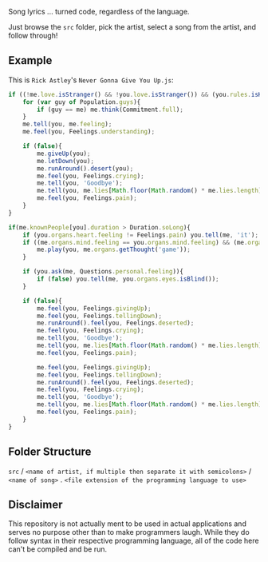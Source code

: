 Song lyrics ... turned code, regardless of the language.

Just browse the `src` folder, pick the artist, select a song from the artist, and follow through!

## Example
This is `Rick Astley`'s `Never Gonna Give You Up.js`:
```js
if ((!me.love.isStranger() && !you.love.isStranger()) && (you.rules.isKnown() && me.rules.isKnown())){
	for (var guy of Population.guys){
		if (guy == me) me.think(Commitment.full);
	}
	me.tell(you, me.feeling);
	me.feel(you, Feelings.understanding);

	if (false){
		me.giveUp(you);
		me.letDown(you);
		me.runAround().desert(you);
		me.feel(you, Feelings.crying);
		me.tell(you, 'Goodbye');
		me.tell(you, me.lies[Math.floor(Math.random() * me.lies.length)]);
		me.feel(you, Feelings.pain);
	}
}

if(me.knownPeople[you].duration > Duration.soLong){
	if (you.organs.heart.feeling != Feelings.pain) you.tell(me, 'it');
	if ((me.organs.mind.feeling == you.organs.mind.feeling) && (me.organs.mind.hasThought('game') && you.organs.mind.hasThought('game'))){
		me.play(you, me.organs.getThought('game'));
	}

	if (you.ask(me, Questions.personal.feeling)){
		if (false) you.tell(me, you.organs.eyes.isBlind());
	}

	if (false){
		me.feel(you, Feelings.givingUp);
		me.feel(you, Feelings.tellingDown);
		me.runAround().feel(you, Feelings.deserted);
		me.feel(you, Feelings.crying);
		me.tell(you, 'Goodbye');
		me.tell(you, me.lies[Math.floor(Math.random() * me.lies.length)]);
		me.feel(you, Feelings.pain);

		me.feel(you, Feelings.givingUp);
		me.feel(you, Feelings.tellingDown);
		me.runAround().feel(you, Feelings.deserted);
		me.feel(you, Feelings.crying);
		me.tell(you, 'Goodbye');
		me.tell(you, me.lies[Math.floor(Math.random() * me.lies.length)]);
		me.feel(you, Feelings.pain);
	}
}
```

## Folder Structure
`src` / `<name of artist, if multiple then separate it with semicolons>` / `<name of song>` . `<file extension of the programming language to use>`

## Disclaimer
This repository is not actually ment to be used in actual applications and serves no purpose other than to make programmers laugh. While they do follow syntax in their respective programming language, all of the code here can't be compiled and be run.